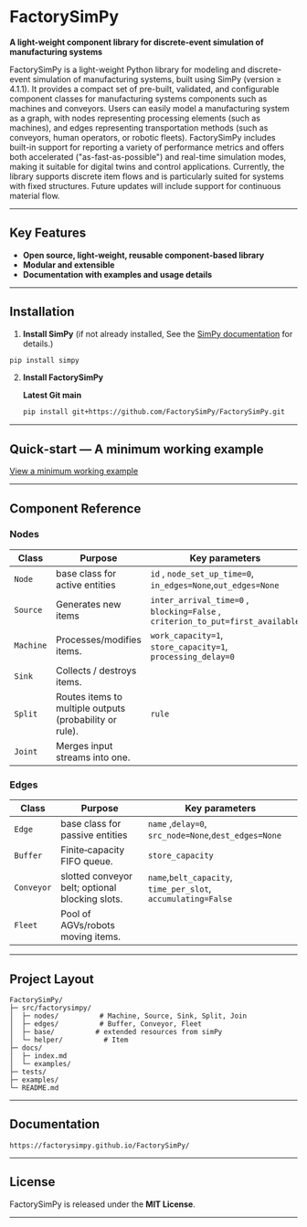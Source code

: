 
# FactorySimPy

**A light-weight component library for discrete-event simulation of manufacturing systems**

<!-- [![PyPI](https://img.shields.io/pypi/v/factorysimpy?color=informational)](https://pypi.org/project/factorysimpy/)
[![Python >= 3.8](https://img.shields.io/pypi/pyversions/factorysimpy)](https://pypi.org/project/factorysimpy/)
[![License: MIT](https://img.shields.io/badge/license-MIT-yellow.svg)](LICENSE) -->

FactorySimPy is a light-weight Python library for modeling and discrete-event simulation of manufacturing systems, built using SimPy (version ≥ 4.1.1). It provides a compact set of pre-built, validated, and configurable component classes for manufacturing systems components such as machines and conveyors. Users can easily model a manufacturing system as a graph, with nodes representing processing elements (such as machines), and edges representing transportation methods (such as conveyors, human operators, or robotic fleets). FactorySimPy includes built-in support for reporting a variety of performance metrics and offers both accelerated ("as-fast-as-possible") and real-time simulation modes, making it suitable for digital twins and control applications. Currently, the library supports discrete item flows and is particularly suited for systems with fixed structures. Future updates will include support for continuous material flow.

---

## Key Features
* **Open source, light-weight, reusable component-based library** 
* **Modular and extensible** 
* **Documentation with examples and usage details** 



---

## Installation
 
 1. **Install SimPy** (if not already installed, See the [SimPy documentation](https://simpy.readthedocs.io/en/4.1.1/) for details.)

   ```bash
   pip install simpy
   ```
 

2. **Install FactorySimPy**

   <!--- **PyPI (recommended)**
   ```bash
   pip install factorysimpy
   ``` --->

   **Latest Git main**
   ```bash
   pip install git+https://github.com/FactorySimPy/FactorySimPy.git
   ```

---

## Quick‑start — A minimum working example

[View a minimum working example](examples/quick_start.py)



---

## Component Reference

### Nodes 
| Class | Purpose | Key parameters |
|-------|---------|----------------|
| `Node`   | base class for active entities | `id` , `node_set_up_time=0`, `in_edges=None`,`out_edges=None`  |
| `Source`  | Generates new items | `inter_arrival_time=0` , `blocking=False` , `criterion_to_put=first_available`   |
| `Machine` | Processes/modifies items.| `work_capacity=1`, `store_capacity=1`, `processing_delay=0`|
| `Sink`    | Collects / destroys items.
| `Split`   | Routes items to multiple outputs (probability or rule). | `rule` |
| `Joint`    | Merges input streams into one. 


### Edges 
| Class | Purpose | Key parameters |
|-------|---------|----------------|
| `Edge`   | base class for passive entities | `name` ,`delay=0`, `src_node=None`,`dest_edges=None`  |
| `Buffer`  | Finite‑capacity FIFO queue. | `store_capacity`|
| `Conveyor` | slotted conveyor belt; optional blocking slots. | `name`,`belt_capacity`, `time_per_slot`, `accumulating=False` |
| `Fleet` | Pool of AGVs/robots moving items. | 


---

## Project Layout
```
FactorySimPy/
├─ src/factorysimpy/
│  ├─ nodes/          # Machine, Source, Sink, Split, Join
│  ├─ edges/          # Buffer, Conveyor, Fleet
│  ├─ base/          # extended resources from simPy
│  └─ helper/          # Item
├─ docs/
│  ├─ index.md
│  └─ examples/
├─ tests/
├─ examples/
└─ README.md
```
---

## Documentation



```
https://factorysimpy.github.io/FactorySimPy/
```


---


## License

FactorySimPy is released under the **MIT License**.

---


